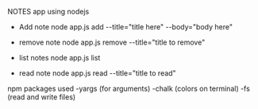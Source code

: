 NOTES app using nodejs
- Add note
node app.js add --title="title here" --body="body here"

- remove note
node app.js remove --title="title to remove"

- list notes
node app.js list

- read note
node app.js read --title="title to read"


npm packages used
-yargs (for arguments)
-chalk (colors on terminal)
-fs (read and write files)